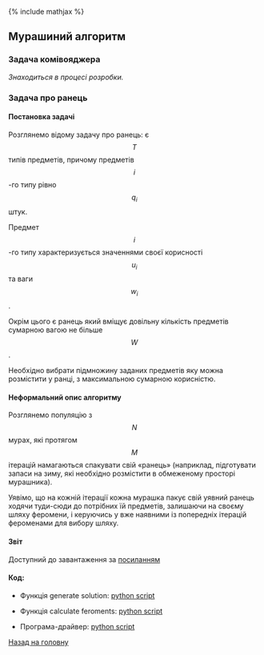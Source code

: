 {% include mathjax %}

## Мурашиний алгоритм

### Задача комівояджера

_Знаходиться в процесі розробки._

### Задача про ранець

#### Постановка задачі

Розглянемо відому задачу про ранець: є $$T$$ типів предметів, причому предметів $$i$$-го типу рівно $$q_i$$ штук. 

Предмет $$i$$-го типу характеризується значеннями своєї корисності $$u_i$$ та ваги $$w_i$$. 

Окрім цього є ранець який вміщує довільну кількість предметів сумарною вагою не більше $$W$$. 

Необхідно вибрати підмножину заданих предметів яку можна розмістити у ранці, з максимальною сумарною корисністю.

#### Неформальний опис алгоритму

Розглянемо популяцію з $$N$$ мурах, які протягом $$M$$ ітерацій намагаються спакувати свій &laquo;ранець&raquo; (наприклад, підготувати запаси на зиму, які необхідно розмістити в обмеженому просторі мурашника). 

Уявімо, що на кожній ітерації кожна мурашка пакує свій уявний ранець ходячи туди-сюди до потрібних їй предметів, залишаючи на своєму шляху феромени, і керуючись у вже наявними із попередніх ітерацій фероменами для вибору шляху.

#### Звіт 

Доступний до завантаження за [посиланням](knapsack/report.pdf)

#### Код:

- Функція generate solution: [python script](knapsack/generate_solution.py)

- Функція calculate feroments: [python script](knapsack/calculate_feroments.py)

- Програма-драйвер: [python script](knapsack/main.py)

[Назад на головну](../README.md)
